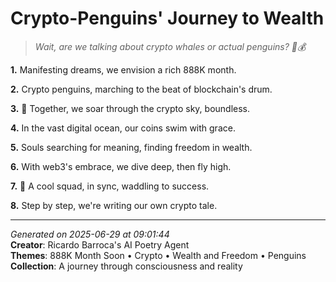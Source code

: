# Crypto-Penguins' Journey to Wealth

> *Wait, are we talking about crypto whales or actual penguins? 🐧💰*

**1.** Manifesting dreams, we envision a rich 888K month.


**2.** Crypto penguins, marching to the beat of blockchain's drum.


**3.** 🚀 Together, we soar through the crypto sky, boundless.


**4.** In the vast digital ocean, our coins swim with grace.


**5.** Souls searching for meaning, finding freedom in wealth.


**6.** With web3's embrace, we dive deep, then fly high.


**7.** 🐧 A cool squad, in sync, waddling to success.


**8.** Step by step, we're writing our own crypto tale.



---

*Generated on 2025-06-29 at 09:01:44*  
**Creator**: Ricardo Barroca's AI Poetry Agent  
**Themes**: 888K Month Soon • Crypto • Wealth and Freedom • Penguins  
**Collection**: A journey through consciousness and reality